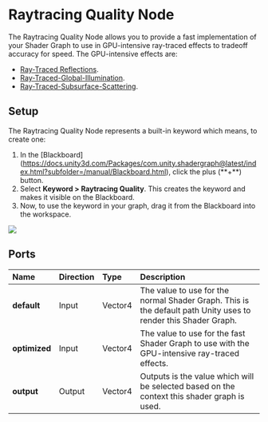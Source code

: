 # Raytracing Quality Node

The Raytracing Quality Node allows you to provide a fast implementation of your Shader Graph to use in GPU-intensive ray-traced effects to tradeoff accuracy for speed. The GPU-intensive effects are:
* [Ray-Traced Reflections](Ray-Traced-Reflections.md).
* [Ray-Traced-Global-Illumination](Ray-Traced-Global-Illumination.md).
* [Ray-Traced-Subsurface-Scattering](Ray-Traced-Subsurface-Scattering.md).

## Setup

The Raytracing Quality Node represents a built-in keyword which means, to create one:
1. In the \[Blackboard](https://docs.unity3d.com/Packages/com.unity.shadergraph@latest/index.html?subfolder=/manual/Blackboard.html), click the plus (\**+**) button.
2. Select **Keyword > Raytracing Quality**. This creates the keyword and makes it visible on the Blackboard.
3. Now, to use the keyword in your graph, drag it from the Blackboard into the workspace.

![](Images/RaytracingQualityNode.png)

## Ports

| Name          | Direction | Type           | Description                                                  |
| :------------ | :-------- | :------------- | :----------------------------------------------------------- |
| **default**   | Input     | Vector4        | The value to use for the normal Shader Graph. This is the default path Unity uses to render this Shader Graph. |
| **optimized** | Input     | Vector4        | The value to use for the fast Shader Graph to use with the GPU-intensive ray-traced effects.|
| **output**    | Output    | Vector4        | Outputs is the value which will be selected based on the context this shader graph is used. |

